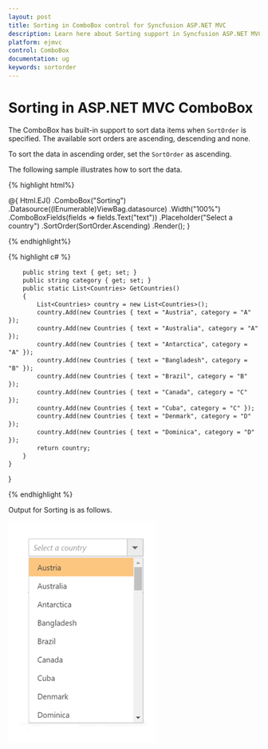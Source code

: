 ```yaml
---
layout: post
title: Sorting in ComboBox control for Syncfusion ASP.NET MVC
description: Learn here about Sorting support in Syncfusion ASP.NET MVC ComboBox Control, its elements, and more.
platform: ejmvc
control: ComboBox
documentation: ug
keywords: sortorder
---
```


# Sorting in ASP.NET MVC ComboBox

The ComboBox has built-in support to sort data items when `SortOrder` is specified. The available sort orders are ascending, descending and none.

To sort the data in ascending order, set the `SortOrder` as ascending.

The following sample illustrates how to sort the data.



{% highlight html%}

<div class="frame">
        <div class="control">
            @{
                Html.EJ()
                    .ComboBox("Sorting")
                    .Datasource((IEnumerable<Countries>)ViewBag.datasource)
                    .Width("100%")
                    .ComboBoxFields(fields => fields.Text("text"))
                    .Placeholder("Select a country")
                    .SortOrder(SortOrder.Ascending)
                    .Render();
            }
        </div>
    </div>

{% endhighlight%}

{% highlight c# %}

        public string text { get; set; }
        public string category { get; set; }
        public static List<Countries> GetCountries()
        {
            List<Countries> country = new List<Countries>();
            country.Add(new Countries { text = "Austria", category = "A" });
            country.Add(new Countries { text = "Australia", category = "A" });
            country.Add(new Countries { text = "Antarctica", category = "A" });
            country.Add(new Countries { text = "Bangladesh", category = "B" });
            country.Add(new Countries { text = "Brazil", category = "B" });
            country.Add(new Countries { text = "Canada", category = "C" });
            country.Add(new Countries { text = "Cuba", category = "C" });
            country.Add(new Countries { text = "Denmark", category = "D" });
            country.Add(new Countries { text = "Dominica", category = "D" });
            return country;
        }
    }
}

{% endhighlight %}

Output for Sorting  is as follows.


![ASP.NET MVC ComboBox sorting](Combobox_sorting_images/sorting.png)
